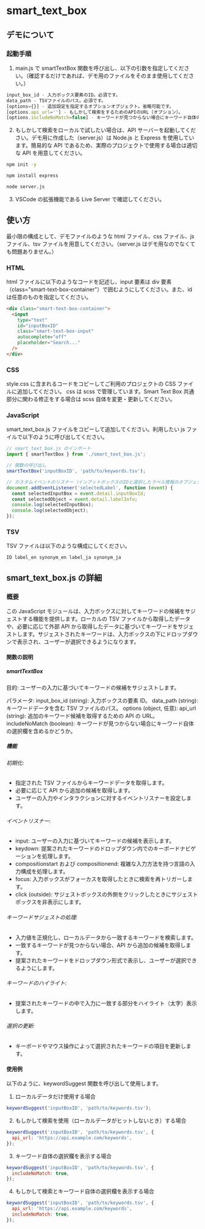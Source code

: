 # smart_text_box

## デモについて

### 起動手順

1. main.js で smartTextBox 関数を呼び出し、以下の引数を指定してください。（確認するだけであれば、デモ用のファイルをそのまま使用してください。）

```javascript
input_box_id - 入力ボックス要素のID。必須です。
data_path - TSVファイルのパス。必須です。
[options={}] - 追加設定を指定するオプションオブジェクト。省略可能です。
[options.api_url=''] - もしかして検索をするためのAPIのURL（オプション）。
[options.includeNoMatch=false] - キーワードが見つからない場合にキーワード自体の選択欄を含めるかどうか（オプション）。
```

2. もしかして検索をローカルで試したい場合は、API サーバーを起動してください。デモ用に作成した（server.js）は Node.js と Express を使用しています。簡易的な API であるため、実際のプロジェクトで使用する場合は適切な API を用意してください。

```sh
npm init -y
```

```sh
npm install express
```

```sh
node server.js
```

3. VSCode の拡張機能である Live Server で確認してください。

## 使い方

最小限の構成として、デモファイルのような html ファイル、css ファイル、js ファイル、tsv ファイルを用意してください。（server.js はデモ用なのでなくても問題ありません。）

### HTML

html ファイルに以下のようなコードを記述し、input 要素は div 要素（class="smart-text-box-container"）で囲むようにしてください。また、id は任意のものを指定してください。

```html
<div class="smart-text-box-container">
  <input
    type="text"
    id="inputBoxID"
    class="smart-text-box-input"
    autocomplete="off"
    placeholder="Search..."
  />
</div>
```

### CSS

style.css に含まれるコードをコピーしてご利用のプロジェクトの CSS ファイルに追加してください。
css は scss で管理しています。Smart Text Box 共通部分に関わる修正をする場合は scss 自体を変更・更新してください。

### JavaScript

smart_text_box.js ファイルをコピーして追加してください。利用したい js ファイルで以下のように呼び出してください。

```javascript
// smart_text_box.js のインポート
import { smartTextBox } from './smart_text_box.js';

// 関数の呼び出し
smartTextBox('inputBoxID', 'path/to/keywords.tsv');

// カスタムイベントのリスナー（インプットボックスのIDと選択したラベル情報のオブジェクトを取得し、Consoleに表示する例）
document.addEventListener('selectedLabel', function (event) {
  const selectedInputBox = event.detail.inputBoxId;
  const selectedObject = event.detail.labelInfo;
  console.log(selectedInputBox);
  console.log(selectedObject);
});
```

### TSV

TSV ファイルは以下のような構成にしてください。

```tsv
ID label_en synonym_en label_ja synonym_ja
```

## smart_text_box.js の詳細

### 概要

この JavaScript モジュールは、入力ボックスに対してキーワードの候補をサジェストする機能を提供します。ローカルの TSV ファイルから取得したデータや、必要に応じて外部 API から取得したデータに基づいてキーワードをサジェストします。サジェストされたキーワードは、入力ボックスの下にドロップダウンで表示され、ユーザーが選択できるようになります。

#### 関数の説明

##### smartTextBox

目的: ユーザーの入力に基づいてキーワードの候補をサジェストします。

パラメータ:
input_box_id (string): 入力ボックスの要素 ID。
data_path (string): キーワードデータを含む TSV ファイルのパス。
options (object, 任意):
api_url (string): 追加のキーワード候補を取得するための API の URL。
includeNoMatch (boolean): キーワードが見つからない場合にキーワード自体の選択欄を含めるかどうか。

##### 機能

###### 初期化:

- 指定された TSV ファイルからキーワードデータを取得します。
- 必要に応じて API から追加の候補を取得します。
- ユーザーの入力やインタラクションに対するイベントリスナーを設定します。

###### イベントリスナー:

- input: ユーザーの入力に基づいてキーワードの候補を表示します。
- keydown: 提案されたキーワードのドロップダウン内でのキーボードナビゲーションを処理します。
- compositionstart および compositionend: 複雑な入力方法を持つ言語の入力構成を処理します。
- focus: 入力ボックスがフォーカスを取得したときに検索を再トリガーします。
- click (outside): サジェストボックスの外側をクリックしたときにサジェストボックスを非表示にします。

###### キーワードサジェストの処理:

- 入力値を正規化し、ローカルデータから一致するキーワードを検索します。
- 一致するキーワードが見つからない場合、API から追加の候補を取得します。
- 提案されたキーワードをドロップダウン形式で表示し、ユーザーが選択できるようにします。

###### キーワードのハイライト:

- 提案されたキーワードの中で入力に一致する部分をハイライト（太字）表示します。

###### 選択の更新:

- キーボードやマウス操作によって選択されたキーワードの項目を更新します。

#### 使用例

以下のように、keywordSuggest 関数を呼び出して使用します。

1. ローカルデータだけ使用する場合

```javascript
keywordSuggest('inputBoxID', 'path/to/keywords.tsv');
```

2. もしかして検索を使用（ローカルデータがヒットしないとき）する場合

```javascript
keywordSuggest('inputBoxID', 'path/to/keywords.tsv', {
  api_url: 'https://api.example.com/keywords',
});
```

3. キーワード自体の選択欄を表示する場合

```javascript
keywordSuggest('inputBoxID', 'path/to/keywords.tsv', {
  includeNoMatch: true,
});
```

4. もしかして検索とキーワード自体の選択欄を表示する場合

```javascript
keywordSuggest('inputBoxID', 'path/to/keywords.tsv', {
  api_url: 'https://api.example.com/keywords',
  includeNoMatch: true,
});
```
